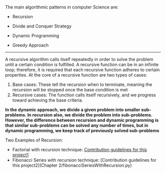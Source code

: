 The main algorithmic patterns in computer Science are:
* Recursion

* Divide and Conquer Strategy

* Dynamic Programming

* Greedy Approach

---------------------------------

A recursive algorithm calls itself repeatedly in order to solve the problem until a certain condition is fulfilled. A recursive function can be in an infinite loop; therefore, it is required that each recursive function adheres to certain properties. At the core of a recursive function are two types of cases:

1. Base cases: These tell the recursion when to terminate, meaning the recursion will be stopped once the base condition is met
2. Recursive cases: The function calls itself recursively, and we progress toward achieving the base criteria.

**In the dynamic approach, we divide a given problem into smaller sub-problems. In recursion also, we divide the problem into sub-problems. However, the difference between recursion and dynamic programming is that similar sub-problems can be solved any number of times, but in dynamic programming, we keep track of previously solved sub-problems**

Two Examples of Recursion:
* Factorial with recursion technique: [Contribution guidelines for this project1](/factorialWithRecursion.py)
* Fibonacci Series with recursion technique: [Contribution guidelines for this project2](Chapter 2/fibonacciSeriesWithRecursion.py)
